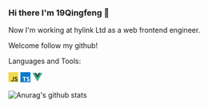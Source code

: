 ### Hi there I'm 19Qingfeng 👋
Now I'm working at hylink Ltd as a web frontend engineer.

Welcome follow my github!

Languages and Tools:

<img src="https://raw.githubusercontent.com/github/explore/80688e429a7d4ef2fca1e82350fe8e3517d3494d/topics/javascript/javascript.png" width = "20" height = "20" alt="JavaScript" style='display:inline' />
<img src="https://raw.githubusercontent.com/github/explore/80688e429a7d4ef2fca1e82350fe8e3517d3494d/topics/typescript/typescript.png" width = "20" height = "20" alt="TypeScript" style='display:inline' />
<img src="https://raw.githubusercontent.com/github/explore/80688e429a7d4ef2fca1e82350fe8e3517d3494d/topics/vue/vue.png" width = "20" height = "20" alt="Vue" style='display:inline'  />

![Anurag's github stats](https://github-readme-stats.vercel.app/api?username=19Qingfeng&hide=contribs,prs)

<!--
**19Qingfeng/19Qingfeng** is a ✨ _special_ ✨ repository because its `README.md` (this file) appears on your GitHub profile.

Here are some ideas to get you started:

- 🔭 I’m currently working on ...
- 🌱 I’m currently learning ...
- 👯 I’m looking to collaborate on ...
- 🤔 I’m looking for help with ...
- 💬 Ask me about ...
- 📫 How to reach me: ...
- 😄 Pronouns: ...
- ⚡ Fun fact: ...
-->
